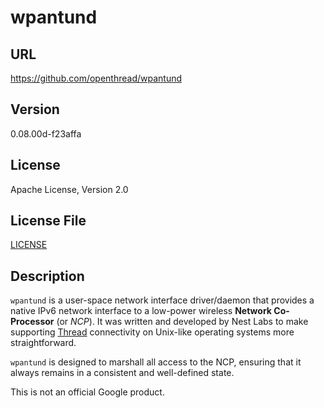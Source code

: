 # wpantund

## URL

https://github.com/openthread/wpantund

## Version

0.08.00d-f23affa

## License

Apache License, Version 2.0

## License File

[LICENSE](repo/LICENSE)

## Description

`wpantund` is a user-space network interface driver/daemon that
provides a native IPv6 network interface to a low-power wireless
**Network Co-Processor** (or *NCP*). It was written and developed by
Nest Labs to make supporting [Thread](http://threadgroup.org)
connectivity on Unix-like operating systems more straightforward.

`wpantund` is designed to marshall all access to the NCP, ensuring
that it always remains in a consistent and well-defined state.

This is not an official Google product.
